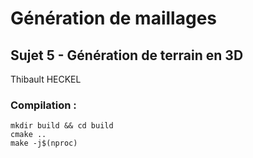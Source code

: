 # Génération de maillages
## __Sujet 5__ - Génération de terrain en 3D
  
Thibault HECKEL

### Compilation :
```
mkdir build && cd build
cmake ..
make -j$(nproc)
```
